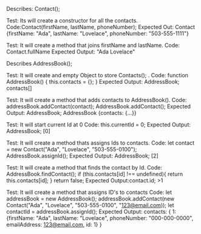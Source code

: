 Describes: Contact();

Test: Its will create a constructor for all the contacts.
Code:Contact(firstName, lastName, phoneNumber);
Expected Out: Contact {firstName: "Ada", lastName: "Lovelace", phoneNumber: "503-555-1111"}

Test: It will create a method that joins firstName and lastName.
Code: Contact.fullName
Expected Output: "Ada Lovelace"

Describes AddressBook();

Test: It will create and empty Object to store Contacts(); .
Code: function AddressBook() { this.contacts = {}; }
Expected Output: AddressBook; 
            contacts[]

Test: It will create a method that adds contacts to AddressBook().
Code: addressBook.addContact(contact);
AddressBook.addContact();
Expected Output: AddressBook;
                AddressBook {contacts: {…}}

Test: It will start current Id at 0
Code: this.currentId = 0;
Expected Output: AddressBook; [0]

Test: It will create a method thats assigns Ids to contacts.
Code: let contact = new Contact("Ada", "Lovelace", "503-555-0100");
AddressBook.assignId();
Expected Output: AddressBook; [2]

Test: It will create a method that finds the contact by Id.
Code: AddressBook.findContact();
if (this.contacts[id] !== undefined){
    return this.contacts[id];
}
return false;
Expected Output:contact.id;
               >1 

Test: It will create a method that assigns ID's to contacts
Code: let addressBook = new AddressBook();
addressBook.addContact(new Contact("Ada", "Lovelace", "503-555-0100", "123@email.com));
let contactId = addressBook.assignId();
Expected Output: contacts: {
    1: {firstName: "Ada", lastName: "Lovelace", phoneNumber: "000-000-0000", emailAddress: 123@email.com, id: 1}
}